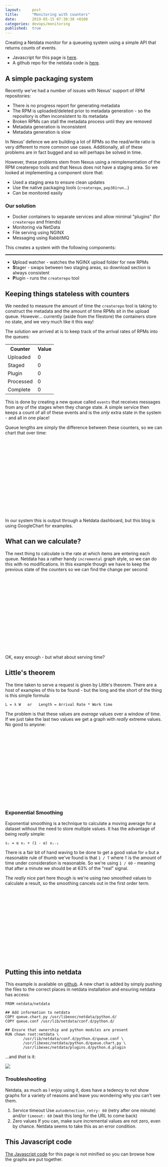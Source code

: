 ```yaml
---
layout:     post
title:      "Monitoring with counters"
date:       2019-05-15 07:30:30 +0100
categories: devops/monitoring
published:  true
---
```


<script type="text/javascript" src="https://d3js.org/d3.v4.min.js"></script>
<script type="text/javascript" src="https://d3js.org/d3-selection-multi.v1.min.js"></script>
<script type="text/javascript" src="https://www.gstatic.com/charts/loader.js"></script>
<style>
div.chart {
  float:left;
  height: 250px;
  display: block;
}
div.full {
  width: 100%;
}
div.diagram {
  border: 1px solid black;
  display: block;
  width: 100%;
}
</style>

Creating a Netdata monitor for a queueing system using a simple API that returns counts of events.

* Javascript for this page is [here]("/assets/queues/queues.js").
* A github repo for the netdata code is [here](https://github.com/JamesReynolds/queues).

## A simple packaging system

Recently we've had a number of issues with Nexus' support of RPM repositories:

* There is no progress report for generating metadata
* The RPM is uploaded/deleted prior to metadata generation - so the repository is often inconsistent to its metadata
* Broken RPMs can stall the metadata process until they are removed
* Metadata generation is inconsistent
* Metadata generation is slow

In Nexus' defence we are building a lot of RPMs so the read/write ratio is very
different to more common use cases. Additionally, all of these problems are in
fact bugged and so will perhaps be solved in time.

However, these problems stem from Nexus using a reimplementation of the RPM createrepo
tools and that Nexus does not have a staging area. So we looked at implementing a 
component store that:

* Used a staging area to ensure clean updates
* Use the native packaging tools (`createrepo`, `pep381run`...)
* Can be monitored easily

### Our solution

* Docker containers to separate services and allow minimal "plugins" (for `createrepo` and friends)
* Monitoring via NetData
* File serving using NGINX
* Messaging using RabbitMQ

This creates a system with the following components: 

<div id="circle" class="diagram"></div>
<p/>

* **U**pload watcher - watches the NGINX upload folder for new RPMs
* **S**tager - swaps between two staging areas, so download section is always consistent
* **P**lugin - runs the `createrepo` tool

## Keeping things stateless with counters

We needed to measure the amount of time the `createrepo` tool is taking to construct
the metadata and the amount of time RPMs sit in the upload queue. However... currently
(aside from the filestore) the containers store no state, and we very much like it this way!

The solution we arrived at is to keep track of the arrival rates of RPMs into the queues:
<table>
  <tr><th>Counter</th><th>Value</th></tr>
  <tr><td>Uploaded</td><td id="upload_counter">0</td></tr>
  <tr><td>Staged</td><td id="staged_counter">0</td></tr>
  <tr><td>Plugin</td><td id="plugin_counter">0</td></tr>
  <tr><td>Processed</td><td id="processed_counter">0</td></tr>
  <tr><td>Complete</td><td id="complete_counter">0</td></tr>
</table>

This is done by creating a new queue called `events` that receives messages from any
of the stages when they change state. A simple service then keeps a count of all of
these events and is the *only* extra state in the system - and all in one place!

Queue lengths are simply the difference between these counters, so we can chart
that over time:
<div id="chart1_div" class="chart full"></div>

In our system this is output through a Netdata dashboard, but this blog is using GoogleChart
for examples.

## What can we calculate?

The next thing to calculate is the rate at which items are entering each queue. Netdata
has a rather handy `incremental` graph style, so we can do this with no modifications. In
this example though we have to keep the previous state of the counters so we can find the
change per second:

<div id="chart2_div" class="chart full"></div>

OK, easy enough - but what about serving time?

## Little's theorem

The time taken to serve a request is given by Little's theorem. There are a host of examples
of this to be found - but the long and the short of the thing is this simple formula:

```
L = λ W   or   Length = Arrival Rate * Work time
```

The problem is that these values are _average_ values over a window of time. If we just take
the last two values we get a graph with _really_ extreme values. No good to anyone:

<div id="chart3_div" class="chart full"></div>

### Exponential Smoothing

Exponential smoothing is a technique to calculate a moving average for a dataset without the
need to store multiple values. It has the advantage of being _really_ simple:

```
sᵢ = α xᵢ + (1 - α) xᵢ₋₁
```

There is a fair bit of hand waving to be done to get a good value for `α` but a reasonable
rule of thumb we've found is that `1 / T` where `T` is the amount of time under consideration
is reasonable. So we're using `1 / 60` - meaning that after a minute we should be at 63% of
the "real" signal.

The _really_ nice part here though is we're using _two_ smoothed values to calculate a result,
so the smoothing cancels out in the first order term.

<div id="chart4_div" class="chart full"></div>

## Putting this into netdata

This example is available on [github](https://github.com/JamesReynolds/queues). A new chart
is added by simply pushing the files to the correct places in netdata installation and
ensuring netdata has access:

```
FROM netdata/netdata

## Add information to netdata
COPY queue.chart.py /usr/libexec/netdata/python.d/
COPY queue.conf /usr/lib/netdata/conf.d/python.d/

## Ensure that ownership and python modules are present
RUN chown root:netdata \
        /usr/lib/netdata/conf.d/python.d/queue.conf \
        /usr/libexec/netdata/python.d/queue.chart.py \
        /usr/libexec/netdata/plugins.d/python.d.plugin
```

...and _that_ is it:

<img src="/assets/queues/queues.png"/>

### Troubleshooting

Netdata, as much as I enjoy using it, does have a tedency to not show graphs for a variety
of reasons and leave you wondering why you can't see them.

1. Service timeout
   Use `autodetection_retry: 60` (retry after one minute) and/or
   `timeout: 60` (wait this long for the URL to come back)
2. Zero values
   If you can, make sure incremental values are not zero, even by chance. Netdata seems
   to take this as an error condition.

## This Javascript code

[The Javascript code](/assets/queues/queues.js) for this page is not minified so you
can browse how the graphs are put together.

<script type="text/javascript" src="/assets/queues/queues.js"></script>
